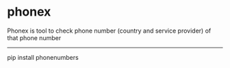 # phonex

Phonex is tool to check phone number (country and service provider) of that phone number

--------------------------------------------

pip install phonenumbers
